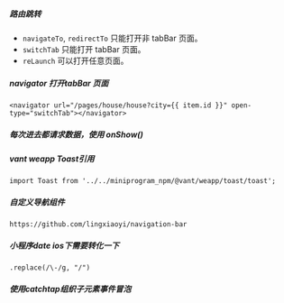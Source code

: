 ##### 路由跳转

- `navigateTo`, `redirectTo` 只能打开非 tabBar 页面。
- `switchTab` 只能打开 tabBar 页面。
- `reLaunch` 可以打开任意页面。



##### navigator 打开tabBar 页面

```
<navigator url="/pages/house/house?city={{ item.id }}" open-type="switchTab"></navigator>
```



##### 每次进去都请求数据，使用 onShow()



##### vant weapp Toast引用

```
import Toast from '../../miniprogram_npm/@vant/weapp/toast/toast';
```



##### 自定义导航组件

```
https://github.com/lingxiaoyi/navigation-bar
```



##### 小程序date ios下需要转化一下

```
.replace(/\-/g, "/")
```



##### 使用catchtap组织子元素事件冒泡